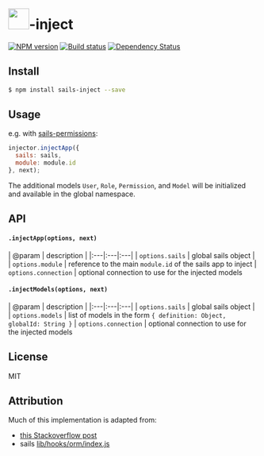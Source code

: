 # <img src="http://cdn.tjw.io/images/sails-logo.png" height='42px' />-inject

[![NPM version][npm-image]][npm-url]
[![Build status][travis-image]][travis-url]
[![Dependency Status][daviddm-image]][daviddm-url]

## Install
```sh
$ npm install sails-inject --save
```

## Usage
e.g. with [sails-permissions](https://www.npmjs.org/package/sails-permissions):

```js
injector.injectApp({
  sails: sails,
  module: module.id
}, next);
```
The additional models `User`, `Role`, `Permission`, and `Model` will be initialized and available in the global namespace.

## API

#### `.injectApp(options, next)`
| @param | description |
|:---|:---|:---|
| `options.sails` | global sails object |
| `options.module` | reference to the main `module.id` of the sails app to inject
| `options.connection` | optional connection to use for the injected models

#### `.injectModels(options, next)`
| @param | description |
|:---|:---|:---|
| `options.sails` | global sails object |
| `options.models` | list of models in the form `{ definition: Object, globalId: String }`
| `options.connection` | optional connection to use for the injected models

## License
MIT

## Attribution
Much of this implementation is adapted from:
- [this Stackoverflow post](http://stackoverflow.com/questions/21085624/how-to-create-a-normal-sails-model-without-being-in-the-models-folder)
- sails [lib/hooks/orm/index.js](https://github.com/balderdashy/sails/blob/master/lib/hooks/orm/index.js)

[sails-logo]: http://cdn.tjw.io/images/sails-logo.png
[sails-url]: https://sailsjs.org
[npm-image]: https://img.shields.io/npm/v/sails-inject.svg?style=flat
[npm-url]: https://npmjs.org/package/sails-inject
[travis-image]: https://img.shields.io/travis/tjwebb/sails-inject.svg?style=flat
[travis-url]: https://travis-ci.org/tjwebb/sails-inject
[daviddm-image]: http://img.shields.io/david/tjwebb/sails-inject.svg?style=flat
[daviddm-url]: https://david-dm.org/tjwebb/sails-inject
